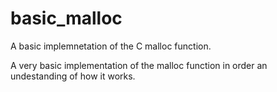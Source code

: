 # basic_malloc
A basic implemnetation of the C malloc function.

A very basic implementation of the malloc function in order an undestanding of how it works.
